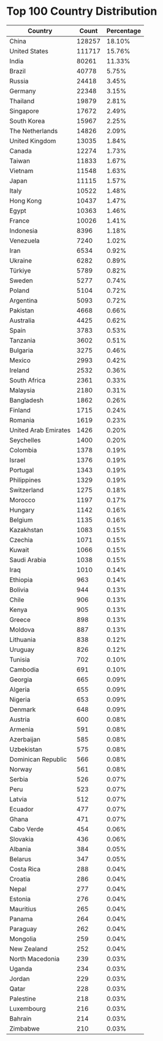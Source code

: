 # Top 100 Country Distribution
| Country | Count | Percentage |
|----|----|----|
| China | 128257 | 18.10% |
| United States | 111717 | 15.76% |
| India | 80261 | 11.33% |
| Brazil | 40778 | 5.75% |
| Russia | 24418 | 3.45% |
| Germany | 22348 | 3.15% |
| Thailand | 19879 | 2.81% |
| Singapore | 17672 | 2.49% |
| South Korea | 15967 | 2.25% |
| The Netherlands | 14826 | 2.09% |
| United Kingdom | 13035 | 1.84% |
| Canada | 12274 | 1.73% |
| Taiwan | 11833 | 1.67% |
| Vietnam | 11548 | 1.63% |
| Japan | 11115 | 1.57% |
| Italy | 10522 | 1.48% |
| Hong Kong | 10437 | 1.47% |
| Egypt | 10363 | 1.46% |
| France | 10026 | 1.41% |
| Indonesia | 8396 | 1.18% |
| Venezuela | 7240 | 1.02% |
| Iran | 6534 | 0.92% |
| Ukraine | 6282 | 0.89% |
| Türkiye | 5789 | 0.82% |
| Sweden | 5277 | 0.74% |
| Poland | 5104 | 0.72% |
| Argentina | 5093 | 0.72% |
| Pakistan | 4668 | 0.66% |
| Australia | 4425 | 0.62% |
| Spain | 3783 | 0.53% |
| Tanzania | 3602 | 0.51% |
| Bulgaria | 3275 | 0.46% |
| Mexico | 2993 | 0.42% |
| Ireland | 2532 | 0.36% |
| South Africa | 2361 | 0.33% |
| Malaysia | 2180 | 0.31% |
| Bangladesh | 1862 | 0.26% |
| Finland | 1715 | 0.24% |
| Romania | 1619 | 0.23% |
| United Arab Emirates | 1426 | 0.20% |
| Seychelles | 1400 | 0.20% |
| Colombia | 1378 | 0.19% |
| Israel | 1376 | 0.19% |
| Portugal | 1343 | 0.19% |
| Philippines | 1329 | 0.19% |
| Switzerland | 1275 | 0.18% |
| Morocco | 1197 | 0.17% |
| Hungary | 1142 | 0.16% |
| Belgium | 1135 | 0.16% |
| Kazakhstan | 1083 | 0.15% |
| Czechia | 1071 | 0.15% |
| Kuwait | 1066 | 0.15% |
| Saudi Arabia | 1038 | 0.15% |
| Iraq | 1010 | 0.14% |
| Ethiopia | 963 | 0.14% |
| Bolivia | 944 | 0.13% |
| Chile | 906 | 0.13% |
| Kenya | 905 | 0.13% |
| Greece | 898 | 0.13% |
| Moldova | 887 | 0.13% |
| Lithuania | 838 | 0.12% |
| Uruguay | 826 | 0.12% |
| Tunisia | 702 | 0.10% |
| Cambodia | 691 | 0.10% |
| Georgia | 665 | 0.09% |
| Algeria | 655 | 0.09% |
| Nigeria | 653 | 0.09% |
| Denmark | 648 | 0.09% |
| Austria | 600 | 0.08% |
| Armenia | 591 | 0.08% |
| Azerbaijan | 585 | 0.08% |
| Uzbekistan | 575 | 0.08% |
| Dominican Republic | 566 | 0.08% |
| Norway | 561 | 0.08% |
| Serbia | 526 | 0.07% |
| Peru | 523 | 0.07% |
| Latvia | 512 | 0.07% |
| Ecuador | 477 | 0.07% |
| Ghana | 471 | 0.07% |
| Cabo Verde | 454 | 0.06% |
| Slovakia | 436 | 0.06% |
| Albania | 384 | 0.05% |
| Belarus | 347 | 0.05% |
| Costa Rica | 288 | 0.04% |
| Croatia | 286 | 0.04% |
| Nepal | 277 | 0.04% |
| Estonia | 276 | 0.04% |
| Mauritius | 265 | 0.04% |
| Panama | 264 | 0.04% |
| Paraguay | 262 | 0.04% |
| Mongolia | 259 | 0.04% |
| New Zealand | 252 | 0.04% |
| North Macedonia | 239 | 0.03% |
| Uganda | 234 | 0.03% |
| Jordan | 229 | 0.03% |
| Qatar | 228 | 0.03% |
| Palestine | 218 | 0.03% |
| Luxembourg | 216 | 0.03% |
| Bahrain | 214 | 0.03% |
| Zimbabwe | 210 | 0.03% |
